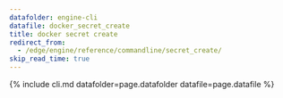 ```yaml
---
datafolder: engine-cli
datafile: docker_secret_create
title: docker secret create
redirect_from:
  - /edge/engine/reference/commandline/secret_create/
skip_read_time: true
---
```

<!--
Sorry, but the contents of this page are automatically generated from
Docker's source code. If you want to suggest a change to the text that appears
here, you'll need to find the string by searching this repo:

https://github.com/docker/cli
-->
{% include cli.md datafolder=page.datafolder datafile=page.datafile %}
